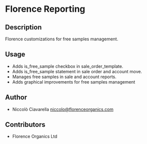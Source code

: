 Florence Reporting
==================

Description
-----------
Florence customizations for free samples management.

Usage
-----
* Adds is_free_sample checkbox in sale_order_template.
* Adds is_free_sample statement in sale order and account move.
* Manages free samples in sale and account reports.
* Adds graphical improvements for free samples management

Author
------
* Niccolò Ciavarella <niccolo@florenceorganics.com>

Contributors
------------
* Florence Organics Ltd
